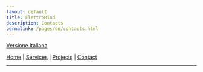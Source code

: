 ```yaml
---
layout: default
title: ElettroMind
description: Contacts
permalink: /pages/en/contacts.html
---
```

[Versione italiana](/index.html)

[Home](/en/index.html) | [Services](/en/services.html) | [Projects](/en/projects.html) | [Contact](/en/contact.html)

***
